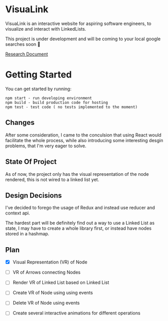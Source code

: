 # VisuaLink

VisuaLink is an interactive website for aspiring software engineers, to visualize and interact with LinkedLists.

This project is under development and will be coming to your local google searches soon 🚀

[Research Document](https://docs.google.com/document/d/1-k6oKl4wDBx7bkoT7yxXhFJ01QDU6wXEA12JU-15BfI/edit?usp=sharing)

# Getting Started

You can get started by running:

```
npm start - run developing environment
npm build - build production code for hosting
npm test - test code ( no tests implemented to the moment)
```

## Changes

After some consideration, I came to the conculsion that using React would facilitate the whole process, while also introducing some interesting desgin problems, that I'm very eager to solve.

## State Of Project

As of now, the project only has the visual representation of the node rendered, this is not wired to a linked list yet.

## Design Decisions

I've decided to forego the usage of Redux and instead use reducer and context api.

The hardest part will be definitely find out a way to use a Linked List as state, I may have to create a whole library first, or instead have nodes stored in a hashmap.

## Plan

- [x] Visual Representation (VR) of Node  
- [ ] VR of Arrows connecting Nodes  
- [ ] Render VR of Linked List based on Linked List  
- [ ] Create VR of Node using using events  
- [ ] Delete VR of Node using events  
- [ ] Create several interactive animations for different operations  

